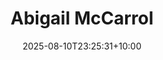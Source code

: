 ---
title: "Abigail McCarrol"
date: 2025-08-10T23:25:31+10:00
draft: false
photo: "/images/abigail.JPG"
position: "Undergraduate CASS Representative"
role_types:
  - "College Representative"
---